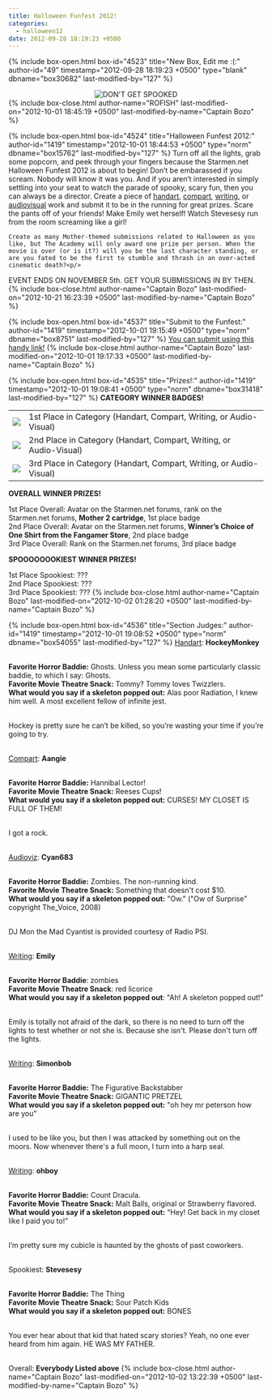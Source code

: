 ```yaml
---
title: Halloween Funfest 2012!
categories:
  - halloween12
date: 2012-09-28 18:19:23 +0500
---
```

{% include box-open.html box-id="4523" title="New Box, Edit me :(:" author-id="49" timestamp="2012-09-28 18:19:23 +0500" type="blank" dbname="box30682" last-modified-by="127" %}
<center><img src="http://starmen.net/misc/KISSOFDEATH.png" title="DON'T GET SPOOKED" /></center>
{% include box-close.html author-name="ROFISH" last-modified-on="2012-10-01 18:45:19 +0500" last-modified-by-name="Captain Bozo" %}

{% include box-open.html box-id="4524" title="Halloween Funfest 2012:" author-id="1419" timestamp="2012-10-01 18:44:53 +0500" type="norm" dbname="box15762" last-modified-by="127" %}
    Turn off all the lights, grab some popcorn, and peek through your fingers because the Starmen.net Halloween Funfest 2012 is about to begin! Don’t be embarassed if you scream. Nobody will know it was you. And if you aren’t interested in simply settling into your seat to watch the parade of spooky, scary fun, then you can always be a director. Create a piece of <a href="http://starmen.net/halloween12/handart.php">handart</a>, <a href="http://starmen.net/halloween12/compart.php">compart</a>, <a href="http://starmen.net/halloween12/writing.php">writing</a>, or <a href="http://starmen.net/halloween12/audioviz.php">audiovisual</a> work and submit it to be in the running for great prizes. Scare the pants off of your friends! Make Emily wet herself! Watch Stevesesy run from the room screaming like a girl!<p/>

    Create as many Mother-themed submissions related to Halloween as you like, but The Academy will only award one prize per person. When the movie is over (or is it?) will you be the last character standing, or are you fated to be the first to stumble and thrash in an over-acted cinematic death?<p/>

EVENT ENDS ON NOVEMBER 5th. GET YOUR SUBMISSIONS IN BY THEN.
{% include box-close.html author-name="Captain Bozo" last-modified-on="2012-10-21 16:23:39 +0500" last-modified-by-name="Captain Bozo" %}

{% include box-open.html box-id="4537" title="Submit to the Funfest:" author-id="1419" timestamp="2012-10-01 19:15:49 +0500" type="norm" dbname="box8751" last-modified-by="127" %}
<a href="http://starmen.net/submit/?ForceSection=Halloween%20Funfest%202012">You can submit using this handy link!</a>
{% include box-close.html author-name="Captain Bozo" last-modified-on="2012-10-01 19:17:33 +0500" last-modified-by-name="Captain Bozo" %}

{% include box-open.html box-id="4535" title="Prizes!:" author-id="1419" timestamp="2012-10-01 19:08:41 +0500" type="norm" dbname="box31418" last-modified-by="127" %}
<b>CATEGORY WINNER BADGES!</b><p/>

<table>
<tr><td><img src="http://starmen.net/misc/SwampThingBadge3.gif" /></td><td>1st Place in Category (Handart, Compart, Writing, or Audio-Visual)</td></tr>
<tr><td><img src="http://starmen.net/misc/LilUFOStrings2.gif" /></td><td>2nd Place in Category (Handart, Compart, Writing, or Audio-Visual)</td></tr>
<tr><td><img src="http://starmen.net/misc/bloodandonauts.png" /></td><td>3rd Place in Category (Handart, Compart, Writing, or Audio-Visual)</td></tr>
</table><p/>

<b>OVERALL WINNER PRIZES!</b><p/>

1st Place Overall: Avatar on the Starmen.net forums, rank on the Starmen.net forums, <b>Mother 2 cartridge</b>, 1st place badge<br/>
2nd Place Overall: Avatar on the Starmen.net forums, <b>Winner’s Choice of One Shirt from the Fangamer Store</b>, 2nd place badge<br/>
3rd Place Overall: Rank on the Starmen.net forums, 3rd place badge<p/>

<b>SPOOOOOOOKIEST WINNER PRIZES!</b><p/>

1st Place Spookiest: ???<br/>
2nd Place Spookiest: ???<br/>
3rd Place Spookiest: ???
{% include box-close.html author-name="Captain Bozo" last-modified-on="2012-10-02 01:28:20 +0500" last-modified-by-name="Captain Bozo" %}

{% include box-open.html box-id="4536" title="Section Judges:" author-id="1419" timestamp="2012-10-01 19:08:52 +0500" type="norm" dbname="box54055" last-modified-by="127" %}
<a href="http://starmen.net/halloween12/handart.php">Handart</a>: <b>HockeyMonkey</b><br/><br/>

<b>Favorite Horror Baddie:</b> Ghosts. Unless you mean some particularly classic baddie, to which I say: Ghosts.<br/>
<b>Favorite Movie Theatre Snack:</b> Tommy? Tommy loves Twizzlers.<br/>
<b>What would you say if a skeleton popped out:</b> Alas poor Radiation, I knew him well. A most excellent fellow of infinite jest.<br/><br/>

Hockey is pretty sure he can’t be killed, so you’re wasting your time if you’re going to try.<br/><br/>

<a href="http://starmen.net/halloween12/compart.php">Compart</a>: <b>Aangie</b><br/><br/>

<b>Favorite Horror Baddie:</b> Hannibal Lector!<br/>
<b>Favorite Movie Theatre Snack:</b> Reeses Cups!<br/>
<b>What would you say if a skeleton popped out:</b> CURSES! MY CLOSET IS FULL OF THEM!<br/><br/>

I got a rock.<br/><br/>

<a href="http://starmen.net/halloween12/audioviz.php">Audioviz</a>: <b>Cyan683</b><br/><br/>

<b>Favorite Horror Baddie:</b> Zombies. The non-running kind.<br/>
<b>Favorite Movie Theatre Snack:</b> Something that doesn't cost $10.<br/>
<b>What would you say if a skeleton popped out:</b> "Ow." ("Ow of Surprise" copyright The_Voice, 2008)<br/><br/>

DJ Mon the Mad Cyantist is provided courtesy of Radio PSI.<br /><br />

<a href="http://starmen.net/halloween12/writing.php">Writing</a>: <b>Emily</b><br/><br/>

<b>Favorite Horror Baddie</b>: zombies<br/>
<b>Favorite Movie Theatre Snack</b>: red licorice<br/>
<b>What would you say if a skeleton popped out</b>: "Ah! A skeleton popped out!"<br/><br/>

Emily is totally not afraid of the dark, so there is no need to turn off the lights to test whether or not she is. Because she isn't. Please don't turn off the lights.<br/><br/>

<a href="http://starmen.net/halloween12/writing.php">Writing</a>: <b>Simonbob</b><br/><br/>

<b>Favorite Horror Baddie:</b> The Figurative Backstabber<br/>
<b>Favorite Movie Theatre Snack:</b> GIGANTIC PRETZEL<br/>
<b>What would you say if a skeleton popped out:</b> "oh hey mr peterson how are you"<br/><br/>

I used to be like you, but then I was attacked by something out on the moors.  Now whenever there's a full moon, I turn into a harp seal.<br/><br/>

<a href="http://starmen.net/halloween12/writing.php">Writing</a>: <b>ohboy</b><br/><br/>

<b>Favorite Horror Baddie:</b> Count Dracula.<br/>
<b>Favorite Movie Theatre Snack:</b> Malt Balls, original or Strawberry flavored.<br/>
<b>What would you say if a skeleton popped out:</b> “Hey! Get back in my closet like I paid you to!”<br/><br/>

I’m pretty sure my cubicle is haunted by the ghosts of past coworkers.<br/><br/>

Spookiest: <b>Stevesesy</b><br/><br/>

<b>Favorite Horror Baddie:</b> The Thing<br/>
<b>Favorite Movie Theatre Snack:</b> Sour Patch Kids<br/>
<b>What would you say if a skeleton popped out:</b> BONES<br/><br/>

You ever hear about that kid that hated scary stories? Yeah, no one ever heard from him again. HE WAS MY FATHER.<br/><br/>

Overall: <b>Everybody Listed above</b>
{% include box-close.html author-name="Captain Bozo" last-modified-on="2012-10-02 13:22:39 +0500" last-modified-by-name="Captain Bozo" %}
